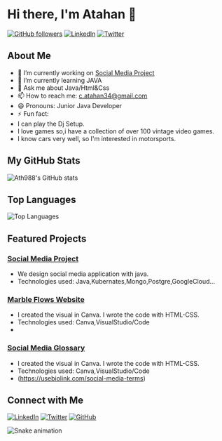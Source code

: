 # Hi there, I'm Atahan 👋

[![GitHub followers](https://img.shields.io/github/followers/Ath988?label=Follow&style=social)](https://github.com/Ath988)
[![LinkedIn](https://img.shields.io/badge/LinkedIn-Connect-blue)](https://www.linkedin.com/in/atahan-%C3%A7elik-15a628261/)
[![Twitter](https://img.shields.io/twitter/follow/your-twitter-handle?style=social)](https://twitter.com/Ath_98__)

## About Me

- 🔭 I’m currently working on [Social Media Project]([https://github.com/Ath988/your-project](https://github.com/Ath988/SocialMediaProject))
- 🌱 I’m currently learning JAVA
- 💬 Ask me about Java/Html&Css
- 📫 How to reach me: [c.atahan34@gmail.com](c.atahan34@gmail.com)
- 😄 Pronouns: Junior Java Developer
- ⚡ Fun fact:
- I can play the Dj Setup.
- I love games so,i have a collection of over 100 vintage video games.
- I know cars very well, so I'm interested in motorsports.

## My GitHub Stats

![Ath988's GitHub stats](https://github-readme-stats.vercel.app/api?username=Ath988&show_icons=true&theme=radical)

## Top Languages

![Top Languages](https://github-readme-stats.vercel.app/api/top-langs/?username=Ath988&layout=compact&theme=radical)

## Featured Projects

### [Social Media Project](https://github.com/Ath988/SocialMediaProject)
- We design social media application with java.
- Technologies used: Java,Kubernates,Mongo,Postgre,GoogleCloud...

### [Marble Flows Website](https://github.com/Ath988/marbleflows)
- I created the visual in Canva. I wrote the code with HTML-CSS.
- Technologies used: Canva,VisualStudio/Code
- 
### [Social Media Glossary](https://github.com/Ath988/smg)
- I created the visual in Canva. I wrote the code with HTML-CSS.
- Technologies used: Canva,VisualStudio/Code
- (https://usebiolink.com/social-media-terms)

## Connect with Me





[![LinkedIn](https://img.shields.io/badge/LinkedIn-Connect-blue)](https://www.linkedin.com/in/your-linkedin-profile/)
[![Twitter](https://img.shields.io/twitter/follow/your-twitter-handle?style=social)](https://twitter.com/your-twitter-handle)
[![GitHub](https://img.shields.io/github/followers/Ath988?label=Follow&style=social)](https://github.com/Ath988)

  ![Snake animation](https://github.com/eagrundy/eagrundy/blob/output/github-contribution-grid-snake.svg)
